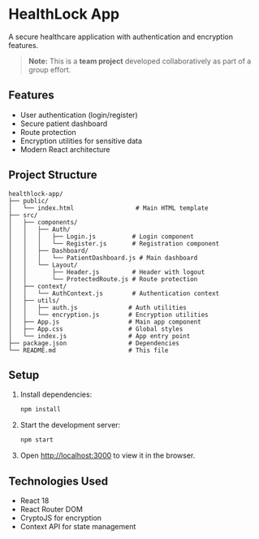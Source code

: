 # HealthLock App

A secure healthcare application with authentication and encryption features.

> **Note:** This is a **team project** developed collaboratively as part of a group effort.

## Features

- User authentication (login/register)
- Secure patient dashboard
- Route protection
- Encryption utilities for sensitive data
- Modern React architecture

## Project Structure

```
healthlock-app/
├── public/
│   └── index.html                 # Main HTML template
├── src/
│   ├── components/
│   │   ├── Auth/
│   │   │   ├── Login.js          # Login component
│   │   │   └── Register.js       # Registration component
│   │   ├── Dashboard/
│   │   │   └── PatientDashboard.js # Main dashboard
│   │   └── Layout/
│   │       ├── Header.js         # Header with logout
│   │       └── ProtectedRoute.js # Route protection
│   ├── context/
│   │   └── AuthContext.js        # Authentication context
│   ├── utils/
│   │   ├── auth.js              # Auth utilities
│   │   └── encryption.js        # Encryption utilities
│   ├── App.js                   # Main app component
│   ├── App.css                  # Global styles
│   └── index.js                 # App entry point
├── package.json                 # Dependencies
└── README.md                    # This file
```

## Setup

1. Install dependencies:
   ```bash
   npm install
   ```

2. Start the development server:
   ```bash
   npm start
   ```

3. Open [http://localhost:3000](http://localhost:3000) to view it in the browser.

## Technologies Used

- React 18
- React Router DOM
- CryptoJS for encryption
- Context API for state management
